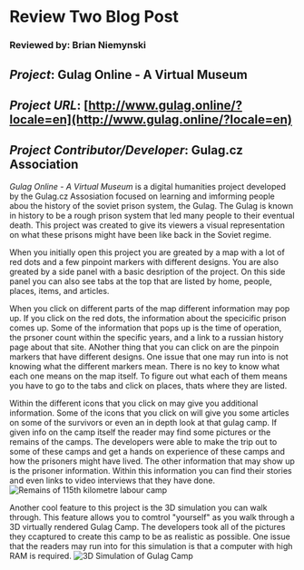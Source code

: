 # Review Two Blog Post
### Reviewed by: Brian Niemynski

## *Project*: Gulag Online - A Virtual Museum
## *Project URL*: [http://www.gulag.online/?locale=en](http://www.gulag.online/?locale=en)
## *Project Contributor/Developer*: Gulag.cz Association


*Gulag Online - A Virtual Museum* is a digital humanities project developed by the Gulag.cz Assosiation focused on learning and imforming people abou the history of the soviet prison system, the Gulag. The Gulag is known in history to be a rough prison system that led many people to their eventual death. This project was created to give its viewers a visual representation on what these prisons might have been like back in the Soviet regime.

When you initially open this project you are greated by a map with a lot of red dots and a few pinpoint markers with different designs. You are also greated by a side panel with a basic desription of the project. On this side panel you can also see tabs at the top that are listed by home, people, places, items, and articles.

When you click on different parts of the map different information may pop up. If you click on the red dots, the information about the specicific prison comes up. Some of the information that pops up is the time of operation, the prsoner count within the specific years, and a link to a russian history page about that site. ANother thing that you can click on are the pinpoin markers that have different designs. One issue that one may run into is not knowing what the different markers mean. There is no key to know what each one means on the map itself. To figure out what each of them means you have to go to the tabs and click on places, thats where they are listed.

Within the different icons that you click on may give you additional information. Some of the icons that you click on will give you some articles on some of the survivors or even an in depth look at that gulag camp. If given info on the camp itself the reader may find some pictures or the remains of the camps. The developers were able to make the trip out to some of these camps and get a hands on experience of these camps and how the prisoners might have lived. The other information that may show up is the prisoner information. Within this information you can find their stories and even links to video interviews that they have done.
![Remains of 115th kilometre labour camp](http://app.johanies.cz.s3.amazonaws.com/production/image/2016/04/27/18/33/02/011507ef-c5b5-4a82-916f-9a558f3f90f8/LAG_0920.jpg)

Another cool feature to this project is the 3D simulation you can walk through. This feature allows you to comtrol "yourself" as you walk through a 3D virtually rendered Gulag Camp. The developers took all of the pictures they ccaptured to create this camp to be as realistic as possible. One issue that the readers may run into for this simulation is that a computer with high RAM is required. 
![3D Simulation of Gulag Camp](http://app.johanies.cz.s3.amazonaws.com/production/image/2020/06/02/17/01/13/eafa768b-950d-4362-a429-d05ffd4ab76f/4c.2.%20MDroga_barak_rekonstrukcja_02.jpg)
